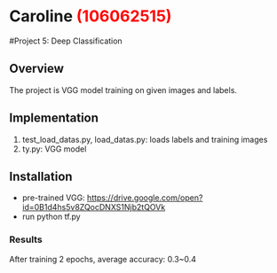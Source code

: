 # Caroline <span style="color:red">(106062515)</span>

#Project 5: Deep Classification

## Overview
The project is VGG model training on given images and labels.

## Implementation
1. test_load_datas.py, load_datas.py: loads labels and training images
2. ty.py: VGG model

## Installation
* pre-trained VGG: https://drive.google.com/open?id=0B1d4hs5v8ZQocDNXS1Njb2tQOVk
* run python tf.py

### Results
After training 2 epochs, average accuracy: 0.3~0.4


